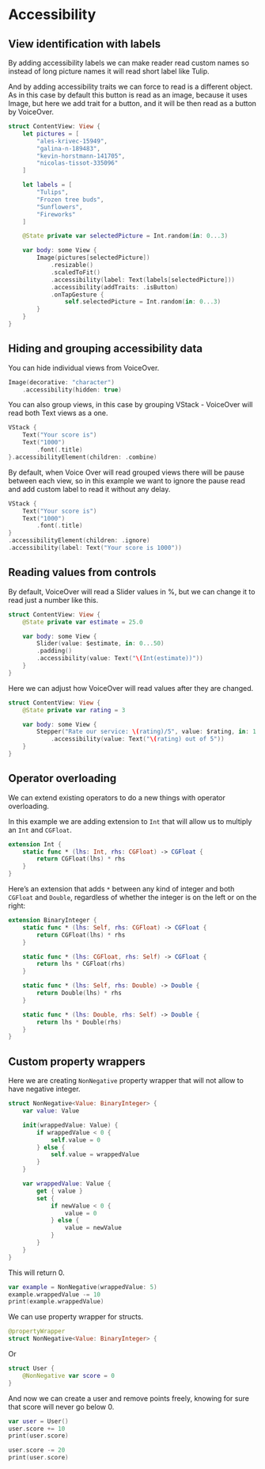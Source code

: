 # Accessibility

## View identification with labels

By adding accessibility labels we can make reader read custom names so instead of long picture names it will read short label like Tulip.

And by adding accessibility traits we can force to read is a different object. As in this case by default this button is read as an image, because it uses Image, but here we add trait for a button, and it will be then read as a button by VoiceOver.

```swift
struct ContentView: View {
    let pictures = [
        "ales-krivec-15949",
        "galina-n-189483",
        "kevin-horstmann-141705",
        "nicolas-tissot-335096"
    ]

    let labels = [
        "Tulips",
        "Frozen tree buds",
        "Sunflowers",
        "Fireworks"
    ]

    @State private var selectedPicture = Int.random(in: 0...3)

    var body: some View {
        Image(pictures[selectedPicture])
            .resizable()
            .scaledToFit()
            .accessibility(label: Text(labels[selectedPicture]))
            .accessibility(addTraits: .isButton)
            .onTapGesture {
                self.selectedPicture = Int.random(in: 0...3)
        }
    }
}
```

## Hiding and grouping accessibility data

You can hide individual views from VoiceOver.

```swift
Image(decorative: "character")
    .accessibility(hidden: true)
```

You can also group views, in this case by grouping VStack - VoiceOver will read both Text views as a one.

```swift
VStack {
    Text("Your score is")
    Text("1000")
        .font(.title)
}.accessibilityElement(children: .combine)
```

By default, when Voice Over will read grouped views there will be pause between each view, so in this example we want to ignore the pause read and add custom label to read it without any delay.

```swift
VStack {
    Text("Your score is")
    Text("1000")
        .font(.title)
}
.accessibilityElement(children: .ignore)
.accessibility(label: Text("Your score is 1000"))
```

## Reading values from controls

By default, VoiceOver will read a Slider values in %, but we can change it to read just a number like this.

```swift
struct ContentView: View {
    @State private var estimate = 25.0

    var body: some View {
        Slider(value: $estimate, in: 0...50)
        .padding()
        .accessibility(value: Text("\(Int(estimate))"))
    }
}
```

Here we can adjust how VoiceOver will read values after they are changed.

```swift
struct ContentView: View {
    @State private var rating = 3

    var body: some View {
        Stepper("Rate our service: \(rating)/5", value: $rating, in: 1...5)
            .accessibility(value: Text("\(rating) out of 5"))
    }
}
```

## Operator overloading

We can extend existing operators to do a new things with operator overloading.

In this example we are adding extension to `Int` that will allow us to multiply an `Int` and `CGFloat`.

```swift
extension Int {
    static func * (lhs: Int, rhs: CGFloat) -> CGFloat {
        return CGFloat(lhs) * rhs
    }
}
```

Here’s an extension that adds `*` between any kind of integer and both `CGFloat` and `Double`, regardless of whether the integer is on the left or on the right:

```swift
extension BinaryInteger {
    static func * (lhs: Self, rhs: CGFloat) -> CGFloat {
        return CGFloat(lhs) * rhs
    }

    static func * (lhs: CGFloat, rhs: Self) -> CGFloat {
        return lhs * CGFloat(rhs)
    }

    static func * (lhs: Self, rhs: Double) -> Double {
        return Double(lhs) * rhs
    }

    static func * (lhs: Double, rhs: Self) -> Double {
        return lhs * Double(rhs)
    }
}
```

## Custom property wrappers

Here we are creating `NonNegative` property wrapper that will not allow to have negative integer.

```swift
struct NonNegative<Value: BinaryInteger> {
    var value: Value

    init(wrappedValue: Value) {
        if wrappedValue < 0 {
            self.value = 0
        } else {
            self.value = wrappedValue
        }
    }

    var wrappedValue: Value {
        get { value }
        set {
            if newValue < 0 {
                value = 0
            } else {
                value = newValue
            }
        }
    }
}
```

This will return 0.

```swift
var example = NonNegative(wrappedValue: 5)
example.wrappedValue -= 10
print(example.wrappedValue)
```

We can use property wrapper for structs.

```swift
@propertyWrapper
struct NonNegative<Value: BinaryInteger> {
```

Or

```swift
struct User {
    @NonNegative var score = 0
}
```

And now we can create a user and remove points freely, knowing for sure that score will never go below 0.

```swift
var user = User()
user.score += 10
print(user.score)

user.score -= 20
print(user.score)
```
